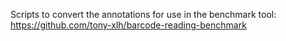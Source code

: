 Scripts to convert the annotations for use in the benchmark tool: <https://github.com/tony-xlh/barcode-reading-benchmark>